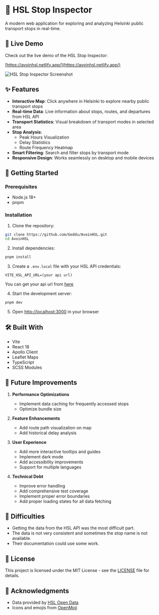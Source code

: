 # 🚋 HSL Stop Inspector

A modern web application for exploring and analyzing Helsinki public transport stops in real-time.

## 🌟 Live Demo

Check out the live demo of the HSL Stop Inspector:

[https://avoinhsl.netlify.app/](https://avoinhsl.netlify.app/)

![HSL Stop Inspector Screenshot](https://cdn.discordapp.com/attachments/998966959175634977/1338300873494892575/image.png?ex=67aa9550&is=67a943d0&hm=be7f1364647a54c167d5c772c087b066b66b4a0b2853eb293615e3dbecc5628a&)

## ✨ Features

- **Interactive Map**: Click anywhere in Helsinki to explore nearby public transport stops
- **Real-time Data**: Live information about stops, routes, and departures from HSL API
- **Transport Statistics**: Visual breakdown of transport modes in selected area
- **Stop Analysis**:
  - Peak Hours Visualization
  - Delay Statistics
  - Route Frequency Heatmap
- **Smart Filtering**: Search and filter stops by transport mode
- **Responsive Design**: Works seamlessly on desktop and mobile devices

## 🚀 Getting Started

### Prerequisites

- Node.js 18+
- pnpm

### Installation

1. Clone the repository:

```bash
git clone https://github.com/Geddu/AvoinHSL.git
cd AvoinHSL
```

2. Install dependencies:

```bash
pnpm install
```

3. Create a `.env.local` file with your HSL API credentials:

```env
VITE_HSL_API_URL=(your api url)
```

You can get your api url from [here](https://digitransit.fi/en/developers/api-registration/)

4. Start the development server:

```bash
pnpm dev
```

5. Open [http://localhost:3000](http://localhost:3000) in your browser

## 🛠️ Built With

- Vite
- React 18
- Apollo Client
- Leaflet Maps
- TypeScript
- SCSS Modules

## 🔄 Future Improvements

1. **Performance Optimizations**

   - Implement data caching for frequently accessed stops
   - Optimize bundle size

2. **Feature Enhancements**

   - Add route path visualization on map
   - Add historical delay analysis

3. **User Experience**

   - Add more interactive tooltips and guides
   - Implement dark mode
   - Add accessibility improvements
   - Support for multiple languages

4. **Technical Debt**
   - Improve error handling
   - Add comprehensive test coverage
   - Implement proper error boundaries
   - Add proper loading states for all data fetching

## 🤔 Difficulties

- Getting the data from the HSL API was the most difficult part.
- The data is not very consistent and sometimes the stop name is not available.
- Their documentation could use some work.

## 📝 License

This project is licensed under the MIT License - see the [LICENSE](LICENSE) file for details.

## 🙏 Acknowledgments

- Data provided by [HSL Open Data](https://www.hsl.fi/en/hsl/open-data)
- Icons and emojis from [OpenMoji](https://openmoji.org/)
